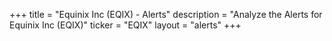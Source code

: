 +++
title = "Equinix Inc (EQIX) - Alerts"
description = "Analyze the Alerts for Equinix Inc (EQIX)"
ticker = "EQIX"
layout = "alerts"
+++

